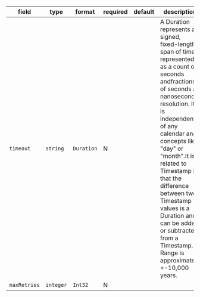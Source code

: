 | field | type | format | required | default | description |
|---|---|---|---|---|---|
| `timeout` | `string` | `Duration` | N |  | A Duration represents a signed, fixed-length span of time represented as a count of seconds andfractions of seconds at nanosecond resolution. It is independent of any calendar and concepts like "day" or "month".It is related to Timestamp in that the difference between two Timestamp values is a Duration andit can be added or subtracted from a Timestamp. Range is approximately +-10,000 years. |
| `maxRetries` | `integer` | `Int32` | N |  |
